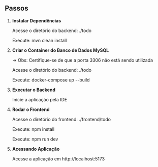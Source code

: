 ## Passos

1. **Instalar Dependências**

   Acesse o diretório do backend: ./todo

   Execute: mvn clean install

2. **Criar o Container do Banco de Dados MySQL**

   -> Obs: Certifique-se de que a porta 3306 não está sendo utilizada

   Acesse o diretório do backend: ./todo
   
   Execute: docker-compose up --build

4. **Executar o Backend**

   Inicie a aplicação pela IDE

5. **Rodar o Frontend**

   Acesse o diretório do frontend: ./frontend/todo

   Execute: npm install
   
   Execute: npm run dev

6. **Acessando Aplicação**

   Acesse a aplicação em http://localhost:5173
   
